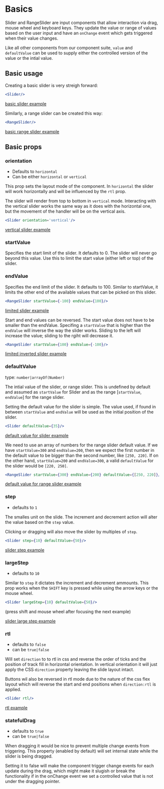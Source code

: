 # Basics

Slider and RangeSlider are input components that allow interaction via drag, mouse wheel and keyboard keys. They update the value or range of values based on the user input and have an `onChange` event which gets triggered when their value changes.

Like all other components from our component suite, `value` and `defaultValue` can be used to supply either the controlled version of the value or the intial value.

## Basic usage

Creating a basic slider is very streigh forward:

```jsx
<Slider/>
```

[basic slider example](http://zippiui.github.io/react-slider/#sliderBasic)

Similarly, a range slider can be created this way:

```jsx
<RangeSlider/>
```

[basic range slider example](http://zippiui.github.io/react-slider/#rangeSliderBasic)

## Basic props

### orientation

- Defaults to `horizontal`
- Can be either `horizontal` or `vertical`

This prop sets the layout mode of the component. In `horizontal` the slider will
work horizontally and will be influenced by the `rtl` prop.

The slider will render from top to bottom in `vertical` mode. Interacting with
the vertical slider works the same way as it does with the horizontal one, but the
movement of the handler will be on the vertical axis.

```jsx
<Slider orientation='vertical'/>
```

[vertical slider example](http://zippiui.github.io/react-slider/#verticalSlider1)

### startValue

Specifies the start limit of the slider. It defaults to 0. The slider will never go beyond this value. Use this to limit the start value (either left or top) of the slider.

### endValue

Specifies the end limit of the slider. It defaults to 100. Similar to startValue, it limits the other end of the available values that can be picked on this slider.

```jsx
<RangeSlider startValue={-100} endValue={100}/>
```

[limited slider example](http://zippiui.github.io/react-slider/#limitedSlider)

Start and end values can be reversed. The start value does not have to be smaller than
the endValue. Specifing a `startValue` that is higher than the `endValue` will inverse the way the slider works. Sliding to the left will increase the value; sliding to the rgiht will decrease it.

```jsx
<RangeSlider startValue={100} endValue={-100}/>
```

[limited inverted slider example](http://zippiui.github.io/react-slider/#limitedSliderInversed)

### defaultValue

type: `number|arrayOf(Number)`

The intial value of the slider, or range slider. This is undefined by default and assumed as `startValue` for Slider and as the range [`startValue`, `endValue`] for the range slider.

Setting the default value for the slider is simple. The value used, if found in between `startValue` and `endValue` will be used as the initial position of the slider.

```jsx
<Slider defaultValue={35}/>
```

[default value for slider example](http://zippiui.github.io/react-slider/#sliderDefaultValue)

We need to use an array of numbers for the range slider default value. If we have `startValue=300` and `endValue=200`, then we expect the first number in the default value to be bigger than the second number, like `[250, 220]`. If on the other hand, `startValue=200` and `endValue=300`, a valid `defaultValue` for the slider would be `[220, 250]`.

```jsx
<RangeSlider startValue={300} endValue={200} defaultValue={[250, 220]}/>
```

[default value for range slider example](http://zippiui.github.io/react-slider/#rangeSliderDefaultValue)


### step

- defaults to `1`

The smalles unit on the slide. The increment and decrement action will alter the value based on the `step` value.

Clicking or dragging will also move the slider by multiples of `step`.

```jsx
<Slider step={10} defaultValue={50}/>
```

[slider step example](http://zippiui.github.io/react-slider/#sliderStep5)

### largeStep

- defaults to `10`

Similar to `step` it dictates the increment and decrement ammounts. This prop works when the `SHIFT` key is pressed while using the arrow keys or the mouse wheel.

```jsx
<Slider largeStep={10} defaultValue={50}/>
```

(press shift and mouse wheel after focusing the next example)

[slider large step example](http://zippiui.github.io/react-slider/#sliderLargeStep10)

### rtl

- defaults to `false`
- can be `true|false`

Will set `direction` to to rtl in css and reverse the order of ticks and the position of track fill in horizontal orientation. In vertical orientation it will just apply the CSS `direction` property leaving the slide layout intact.

Buttons wil also be reversed in rtl mode due to the nature of the css flex layout which will reverse the start and end positions when `direction:rtl` is applied.

```jsx
<Slider rtl/>
```

[rtl example](http://zippiui.github.io/react-slider/#rtlExample)


### statefulDrag

- defaults to `true`
- can be `true|false`

When dragging it would be nice to prevent multiple change events from triggering. This property (enabled by default) will set internal state while the slider is being dragged.

Setting it to false will make the component trigger change events for each update during the drag, which might make it slugish or break the functionality if in the onChange event we set a controlled value that is not under the dragging pointer.

